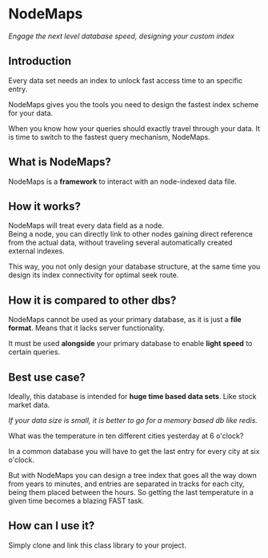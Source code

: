# NodeMaps
_Engage the next level database speed, designing your custom index_

## Introduction
Every data set needs an index to unlock fast access time to an specific
entry.

NodeMaps gives you the tools you need to design the fastest index scheme
for your data.

When you know how your queries should exactly travel through your data.
It is time to switch to the fastest query mechanism, NodeMaps.

## What is NodeMaps?
NodeMaps is a **framework** to interact with an node-indexed data file.

## How it works?
NodeMaps will treat every data field as a node.  
Being a node, you can directly link to other nodes gaining direct reference
from the actual data, without traveling several automatically created external indexes.

This way, you not only design your database structure, at the same time
you design its index connectivity for optimal seek route.

## How it is compared to other dbs?
NodeMaps cannot be used as your primary database, as it is just a **file format**. Means that it lacks server functionality.

It must be used **alongside** your primary database to enable **light speed** to certain queries.

## Best use case?
Ideally, this database is intended for **huge time based data sets**. Like stock market data.

_If your data size is small, it is better to go for a memory based db like redis._

What was the temperature in ten different cities yesterday at 6 o'clock?  

In a common database you will have to get the last entry for every city at six o'clock.

But with NodeMaps you can design a tree index that goes all the way down from years to minutes, and entries are separated in tracks for each city, being them placed between the hours. So getting the last temperature in a given time becomes a blazing FAST task.

## How can I use it?
Simply clone and link this class library to your project.
